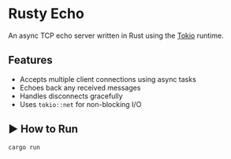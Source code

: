 # Rusty Echo

An async TCP echo server written in Rust using the [Tokio](https://tokio.rs/) runtime.

## Features

- Accepts multiple client connections using async tasks
- Echoes back any received messages
- Handles disconnects gracefully
- Uses `tokio::net` for non-blocking I/O

## ▶ How to Run

```bash
cargo run

